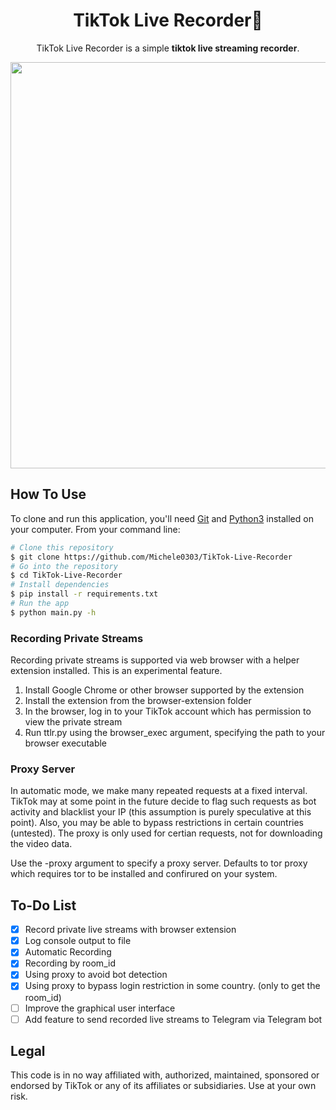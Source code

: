 <div align="center">

# TikTok Live Recorder🎥

TikTok Live Recorder is a simple **tiktok live streaming recorder**.

<img src="/assets/sample.png" width="650px">
</div>

<!--
## Requirements
<a href="https://streamlink.github.io/install.html">Install StreamLink</a>
-->

## How To Use
  
To clone and run this application, you'll need [Git](https://git-scm.com) and [Python3](https://www.python.org/downloads/) installed on your computer. From your command line:

```bash
# Clone this repository
$ git clone https://github.com/Michele0303/TikTok-Live-Recorder
# Go into the repository
$ cd TikTok-Live-Recorder
# Install dependencies
$ pip install -r requirements.txt
# Run the app
$ python main.py -h
```

### Recording Private Streams
  
Recording private streams is supported via web browser with a helper extension installed. This is an experimental feature.

1. Install Google Chrome or other browser supported by the extension
2. Install the extension from the browser-extension folder
3. In the browser, log in to your TikTok account which has permission to view the private stream
4. Run ttlr.py using the browser_exec argument, specifying the path to your browser executable

### Proxy Server

In automatic mode, we make many repeated requests at a fixed interval. TikTok may at some point in the future decide to flag such requests as bot activity and blacklist your IP (this assumption is purely speculative at this point). Also, you may be able to bypass restrictions in certain countries (untested). The proxy is only used for certian requests, not for downloading the video data.

Use the -proxy argument to specify a proxy server. Defaults to tor proxy which requires tor to be installed and confirured on your system.

## To-Do List
- [x] Record private live streams with browser extension
- [x] Log console output to file
- [x] Automatic Recording
- [x] Recording by room_id
- [x] Using proxy to avoid bot detection
- [x] Using proxy to bypass login restriction in some country. (only to get the room_id)
- [ ] Improve the graphical user interface
- [ ] Add feature to send recorded live streams to Telegram via Telegram bot

## Legal
This code is in no way affiliated with, authorized, maintained, sponsored or endorsed by TikTok or any of its affiliates or subsidiaries. Use at your own risk.

